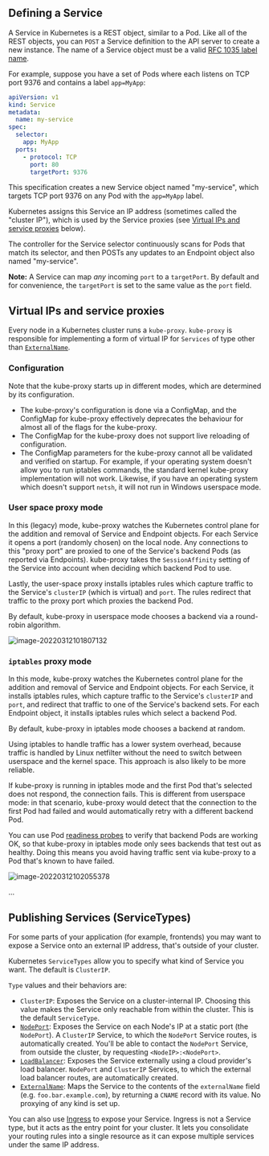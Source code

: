 ## Defining a Service

A Service in Kubernetes is a REST object, similar to a Pod. Like all of the REST objects, you can `POST` a Service definition to the API server to create a new instance. The name of a Service object must be a valid [RFC 1035 label name](https://kubernetes.io/docs/concepts/overview/working-with-objects/names#rfc-1035-label-names).

For example, suppose you have a set of Pods where each listens on TCP port 9376 and contains a label `app=MyApp`:



```yaml
apiVersion: v1
kind: Service
metadata:
  name: my-service
spec:
  selector:
    app: MyApp
  ports:
    - protocol: TCP
      port: 80
      targetPort: 9376
```



This specification creates a new Service object named "my-service", which targets TCP port 9376 on any Pod with the `app=MyApp` label.



Kubernetes assigns this Service an IP address (sometimes called the "cluster IP"), which is used by the Service proxies (see [Virtual IPs and service proxies](https://kubernetes.io/docs/concepts/services-networking/service/#virtual-ips-and-service-proxies) below).

The controller for the Service selector continuously scans for Pods that match its selector, and then POSTs any updates to an Endpoint object also named "my-service".

**Note:** A Service can map *any* incoming `port` to a `targetPort`. By default and for convenience, the `targetPort` is set to the same value as the `port` field.



## Virtual IPs and service proxies



Every node in a Kubernetes cluster runs a `kube-proxy`. `kube-proxy` is responsible for implementing a form of virtual IP for `Services` of type other than [`ExternalName`](https://kubernetes.io/docs/concepts/services-networking/service/#externalname).



### Configuration

Note that the kube-proxy starts up in different modes, which are determined by its configuration.

- The kube-proxy's configuration is done via a ConfigMap, and the ConfigMap for kube-proxy effectively deprecates the behaviour for almost all of the flags for the kube-proxy.
- The ConfigMap for the kube-proxy does not support live reloading of configuration.
- The ConfigMap parameters for the kube-proxy cannot all be validated and verified on startup. For example, if your operating system doesn't allow you to run iptables commands, the standard kernel kube-proxy implementation will not work. Likewise, if you have an operating system which doesn't support `netsh`, it will not run in Windows userspace mode.

### User space proxy mode

In this (legacy) mode, kube-proxy watches the Kubernetes control plane for the addition and removal of Service and Endpoint objects. For each Service it opens a port (randomly chosen) on the local node. Any connections to this "proxy port" are proxied to one of the Service's backend Pods (as reported via Endpoints). kube-proxy takes the `SessionAffinity` setting of the Service into account when deciding which backend Pod to use.

Lastly, the user-space proxy installs iptables rules which capture traffic to the Service's `clusterIP` (which is virtual) and `port`. The rules redirect that traffic to the proxy port which proxies the backend Pod.

By default, kube-proxy in userspace mode chooses a backend via a round-robin algorithm.

![image-20220312101807132](/Users/kestrel/developer/nrookie.github.io/collections/k8s-related/network/image-20220312101807132.png)



### `iptables` proxy mode



In this mode, kube-proxy watches the Kubernetes control plane for the addition and removal of Service and Endpoint objects. For each Service, it installs iptables rules, which capture traffic to the Service's `clusterIP` and `port`, and redirect that traffic to one of the Service's backend sets. For each Endpoint object, it installs iptables rules which select a backend Pod.

By default, kube-proxy in iptables mode chooses a backend at random.

Using iptables to handle traffic has a lower system overhead, because traffic is handled by Linux netfilter without the need to switch between userspace and the kernel space. This approach is also likely to be more reliable.

If kube-proxy is running in iptables mode and the first Pod that's selected does not respond, the connection fails. This is different from userspace mode: in that scenario, kube-proxy would detect that the connection to the first Pod had failed and would automatically retry with a different backend Pod.

You can use Pod [readiness probes](https://kubernetes.io/docs/concepts/workloads/pods/pod-lifecycle/#container-probes) to verify that backend Pods are working OK, so that kube-proxy in iptables mode only sees backends that test out as healthy. Doing this means you avoid having traffic sent via kube-proxy to a Pod that's known to have failed.





![image-20220312102055378](/Users/kestrel/developer/nrookie.github.io/collections/k8s-related/network/image-20220312102055378.png)



...



## Publishing Services (ServiceTypes)

For some parts of your application (for example, frontends) you may want to expose a Service onto an external IP address, that's outside of your cluster.

Kubernetes `ServiceTypes` allow you to specify what kind of Service you want. The default is `ClusterIP`.

`Type` values and their behaviors are:

- `ClusterIP`: Exposes the Service on a cluster-internal IP. Choosing this value makes the Service only reachable from within the cluster. This is the default `ServiceType`.
- [`NodePort`](https://kubernetes.io/docs/concepts/services-networking/service/#type-nodeport): Exposes the Service on each Node's IP at a static port (the `NodePort`). A `ClusterIP` Service, to which the `NodePort` Service routes, is automatically created. You'll be able to contact the `NodePort` Service, from outside the cluster, by requesting `<NodeIP>:<NodePort>`.
- [`LoadBalancer`](https://kubernetes.io/docs/concepts/services-networking/service/#loadbalancer): Exposes the Service externally using a cloud provider's load balancer. `NodePort` and `ClusterIP` Services, to which the external load balancer routes, are automatically created.
- [`ExternalName`](https://kubernetes.io/docs/concepts/services-networking/service/#externalname): Maps the Service to the contents of the `externalName` field (e.g. `foo.bar.example.com`), by returning a `CNAME` record with its value. No proxying of any kind is set up.



You can also use [Ingress](https://kubernetes.io/docs/concepts/services-networking/ingress/) to expose your Service. Ingress is not a Service type, but it acts as the entry point for your cluster. It lets you consolidate your routing rules into a single resource as it can expose multiple services under the same IP address.



